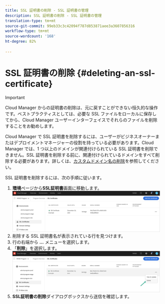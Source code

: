 ```yaml
---
title: SSL 証明書の削除 - SSL 証明書の管理
description: SSL 証明書の削除 - SSL 証明書の管理
translation-type: tm+mt
source-git-commit: 99eb33c3c42094f787d853871aee3a3607856316
workflow-type: tm+mt
source-wordcount: '168'
ht-degree: 82%

---
```



# SSL 証明書の削除 {#deleting-an-ssl-certificate}

>[!IMPORTANT]
>Cloud Manager からの証明書の削除は、元に戻すことができない恒久的な操作です。ベストプラクティスとしては、必要な SSL ファイルをローカルに保存してから、Cloud Manager ユーザーインターフェイスでそれらのファイルを削除することをお勧めします。

Cloud Manager で SSL 証明書を削除するには、ユーザーがビジネスオーナーまたはデプロイメントマネージャーの役割を持っている必要があります。Cloud Manager では、1 つ以上のドメインが関連付けられている SSL 証明書を削除できません。SSL 証明書を削除する前に、関連付けられているドメインをすべて削除する必要があります。詳しくは、[カスタムドメイン名の削除](/help/implementing/cloud-manager/custom-domain-names/delete-custom-domain-name.md)を参照してください。

SSL 証明書を削除するには、次の手順に従います。

1. **環境**&#x200B;ページから&#x200B;**SSL証明書**画面に移動します。
   ![](/help/implementing/cloud-manager/assets/ssl/ssl-cert-3.png)
1. 削除する SSL 証明書名が表示されている行を見つけます。
1. 行の右端から **...** メニューを選択します。
1. 「**削除**」を選択します。
   ![](/help/implementing/cloud-manager/assets/ssl/ssl-cert-delete01.png)
1. **SSL証明書の削除**&#x200B;ダイアログボックスから送信を確認します。
